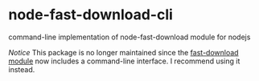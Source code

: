 node-fast-download-cli
======================

command-line implementation of node-fast-download module for nodejs

_Notice_ This package is no longer maintained since the [fast-download module](https://github.com/zenflow/node-fast-download) now includes a command-line interface. I recommend using it instead.
